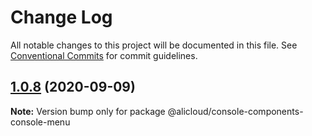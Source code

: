 # Change Log

All notable changes to this project will be documented in this file.
See [Conventional Commits](https://conventionalcommits.org) for commit guidelines.

## [1.0.8](https://github.com/aliyun/console-components/compare/@alicloud/console-components-console-menu@1.0.7...@alicloud/console-components-console-menu@1.0.8) (2020-09-09)

**Note:** Version bump only for package @alicloud/console-components-console-menu
